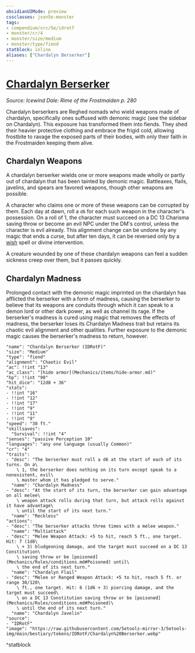 ```yaml
---
obsidianUIMode: preview
cssclasses: json5e-monster
tags:
- compendium/src/5e/idrotf
- monster/cr/4
- monster/size/medium
- monster/type/fiend
statblock: inline
aliases: ["Chardalyn Berserker"]
---
```

# [Chardalyn Berserker](Mechanics\bestiary\fiend/chardalyn-berserker-idrotf.md)
*Source: Icewind Dale: Rime of the Frostmaiden p. 280*  

Chardalyn berserkers are Reghed nomads who wield weapons made of chardalyn, specifically ones suffused with demonic magic (see the sidebar on Chardalyn). This exposure has transformed them into fiends. They shed their heavier protective clothing and embrace the frigid cold, allowing frostbite to ravage the exposed parts of their bodies, with only their faith in the Frostmaiden keeping them alive.

## Chardalyn Weapons

A chardalyn berserker wields one or more weapons made wholly or partly out of chardalyn that has been tainted by demonic magic. Battleaxes, flails, javelins, and spears are favored weapons, though other weapons are possible.

A character who claims one or more of these weapons can be corrupted by them. Each day at dawn, roll a `d6` for each such weapon in the character's possession. On a roll of 1, the character must succeed on a DC 13 Charisma saving throw or become an evil NPC under the DM's control, unless the character is evil already. This alignment change can be undone by any magic that ends a curse, but after ten days, it can be reversed only by a [wish](Mechanics/spells/wish.md) spell or divine intervention.

A creature wounded by one of these chardalyn weapons can feel a sudden sickness creep over them, but it passes quickly.

## Chardalyn Madness

Prolonged contact with the demonic magic imprinted on the chardalyn has afflicted the berserker with a form of madness, causing the berserker to believe that its weapons are conduits through which it can speak to a demon lord or other dark power, as well as channel its rage. If the berserker's madness is cured using magic that removes the effects of madness, the berserker loses its Chardalyn Madness trait but retains its chaotic evil alignment and other qualities. Further exposure to the demonic magic causes the berserker's madness to return, however.

```statblock
"name": "Chardalyn Berserker (IDRotF)"
"size": "Medium"
"type": "fiend"
"alignment": "Chaotic Evil"
"ac": !!int "13"
"ac_class": "[hide armor](Mechanics/items/hide-armor.md)"
"hp": !!int "90"
"hit_dice": "12d8 + 36"
"stats":
- !!int "16"
- !!int "12"
- !!int "17"
- !!int "9"
- !!int "11"
- !!int "9"
"speed": "30 ft."
"skillsaves":
  "Survival": !!int "4"
"senses": "passive Perception 10"
"languages": "any one language (usually Common)"
"cr": "4"
"traits":
- "desc": "The berserker must roll a d6 at the start of each of its turns. On a\
    \ 1, the berserker does nothing on its turn except speak to a nonexistent, evil\
    \ master whom it has pledged to serve."
  "name": "Chardalyn Madness"
- "desc": "At the start of its turn, the berserker can gain advantage on all melee\
    \ weapon attack rolls during that turn, but attack rolls against it have advantage\
    \ until the start of its next turn."
  "name": "Reckless"
"actions":
- "desc": "The berserker attacks three times with a melee weapon."
  "name": "Multiattack"
- "desc": "Melee Weapon Attack: +5 to hit, reach 5 ft., one target. Hit: 7 (1d8\
    \ + 3) bludgeoning damage, and the target must succeed on a DC 13 Constitution\
    \ saving throw or be [poisoned](Mechanics/Rules/conditions.md#Poisoned) until\
    \ the end of its next turn."
  "name": "Chardalyn Flail"
- "desc": "Melee or Ranged Weapon Attack: +5 to hit, reach 5 ft. or range 30/120\
    \ ft., one target. Hit: 6 (1d6 + 3) piercing damage, and the target must succeed\
    \ on a DC 13 Constitution saving throw or be [poisoned](Mechanics/Rules/conditions.md#Poisoned)\
    \ until the end of its next turn."
  "name": "Chardalyn Javelin"
"source":
- "IDRotF"
"image": "https://raw.githubusercontent.com/5etools-mirror-3/5etools-img/main/bestiary/tokens/IDRotF/Chardalyn%20Berserker.webp"
```
^statblock